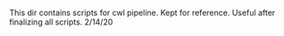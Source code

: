 This dir contains scripts for cwl pipeline. Kept for reference. Useful after finalizing all scripts. 2/14/20
